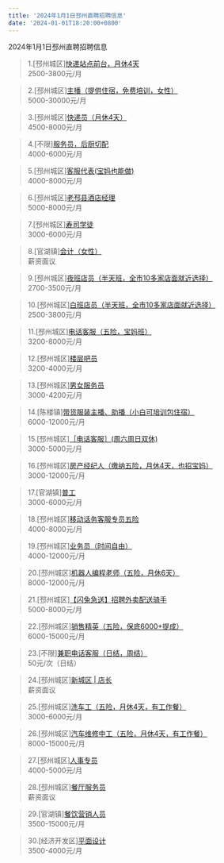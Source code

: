```yaml
---
title: '2024年1月1日邳州直聘招聘信息'
date: '2024-01-01T18:20:00+0800'
---
```

2024年1月1日邳州直聘招聘信息
<!--more-->
>1.[邳州城区][快递站点前台，月休4天](https://www.pizhouzhipin.com/job/32809)<br>
>2500-3800元/月

>2.[邳州城区][主播（提供住宿，免费培训，女性）](https://www.pizhouzhipin.com/job/30727)<br>
>5000-30000元/月

>3.[邳州城区][快递员（月休4天）](https://www.pizhouzhipin.com/job/32762)<br>
>4500-8000元/月

>4.[不限][服务员，后厨切配](https://www.pizhouzhipin.com/job/32653)<br>
>4000-6000元/月

>5.[邳州城区][客服代表(宝妈也能做)](https://www.pizhouzhipin.com/job/32631)<br>
>4000-8000元/月

>6.[邳州城区][老邳县酒店经理](https://www.pizhouzhipin.com/job/30255)<br>
>5000-8000元/月

>7.[邳州城区][寿司学徒](https://www.pizhouzhipin.com/job/30134)<br>
>3000-6000元/月

>8.[官湖镇][会计（女性）](https://www.pizhouzhipin.com/job/32807)<br>
>薪资面议

>9.[邳州城区][夜班店员（半天班，全市10多家店面就近选择）](https://www.pizhouzhipin.com/job/26174)<br>
>2700-3500元/月

>10.[邳州城区][白班店员（半天班，全市10多家店面就近选择）](https://www.pizhouzhipin.com/job/26173)<br>
>2500-3800元/月

>11.[邳州城区][电话客服（五险，宝妈班）](https://www.pizhouzhipin.com/job/31704)<br>
>3200-8000元/月

>12.[邳州城区][楼层吧员](https://www.pizhouzhipin.com/job/31640)<br>
>3200-4000元/月

>13.[邳州城区][男女服务员](https://www.pizhouzhipin.com/job/32494)<br>
>3000-4200元/月

>14.[陈楼镇][带货服装主播、助播（小白可培训包住宿）](https://www.pizhouzhipin.com/job/32035)<br>
>6000-12000元/月

>15.[邳州城区][［电话客服］(周六周日双休)](https://www.pizhouzhipin.com/job/32016)<br>
>3000-5000元/月

>16.[邳州城区][房产经纪人（缴纳五险，月休4天，也招宝妈）](https://www.pizhouzhipin.com/job/30605)<br>
>3000-12000元/月

>17.[官湖镇][普工](https://www.pizhouzhipin.com/job/31885)<br>
>3000-6000元/月

>18.[邳州城区][移动话务客服专员五险](https://www.pizhouzhipin.com/job/30488)<br>
>4000-8000元/月

>19.[邳州城区][业务员（时间自由）](https://www.pizhouzhipin.com/job/32632)<br>
>4000-12000元/月

>20.[邳州城区][机器人编程老师（五险，月休6天）](https://www.pizhouzhipin.com/job/20979)<br>
>8000-12000元/月

>21.[邳州城区][【闪兔急送】招聘外卖配送骑手](https://www.pizhouzhipin.com/job/28302)<br>
>5000-8000元/月

>22.[邳州城区][销售精英（五险，保底6000+提成）](https://www.pizhouzhipin.com/job/6895)<br>
>6000-15000元/月

>23.[不限][兼职电话客服（日结，周结）](https://www.pizhouzhipin.com/job/32797)<br>
>50元/次（日结）

>24.[邳州城区][新城区 | 店长](https://www.pizhouzhipin.com/job/30825)<br>
>薪资面议

>25.[邳州城区][洗车工（五险，月休4天，有工作餐）](https://www.pizhouzhipin.com/job/27992)<br>
>3000-6000元/月

>26.[邳州城区][汽车维修中工（五险，月休4天，有工作餐）](https://www.pizhouzhipin.com/job/27994)<br>
>8000-15000元/月

>27.[邳州城区][人事专员](https://www.pizhouzhipin.com/job/29212)<br>
>4000-5000元/月

>28.[邳州城区][餐厅服务员](https://www.pizhouzhipin.com/job/25047)<br>
>薪资面议

>29.[官湖镇][餐饮营销人员](https://www.pizhouzhipin.com/job/24284)<br>
>3500-15000元/月

>30.[经济开发区][平面设计](https://www.pizhouzhipin.com/job/32808)<br>
>3500-4000元/月

